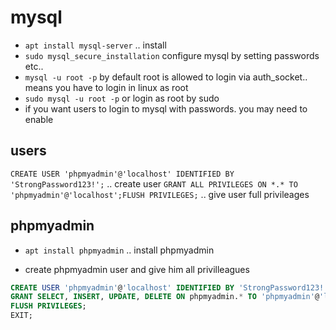 # mysql


- `apt install mysql-server` .. install
- `sudo mysql_secure_installation` configure mysql by setting passwords etc..
- `mysql -u root -p` by default root is allowed to login via auth_socket.. means you have to login in linux as root
- `sudo mysql -u root -p` or login as root by sudo
- if you want users to login to mysql with passwords. you may need to enable 


## users
`CREATE USER 'phpmyadmin'@'localhost' IDENTIFIED BY 'StrongPassword123!';` .. create user
`GRANT ALL PRIVILEGES ON *.* TO 'phpmyadmin'@'localhost';FLUSH PRIVILEGES;` .. give user full privileages



## phpmyadmin
- `apt install phpmyadmin` .. install phpmyadmin

- create phpmyadmin user and give him all privilleagues
```sql
CREATE USER 'phpmyadmin'@'localhost' IDENTIFIED BY 'StrongPassword123!';
GRANT SELECT, INSERT, UPDATE, DELETE ON phpmyadmin.* TO 'phpmyadmin'@'localhost';
FLUSH PRIVILEGES;
EXIT;
```